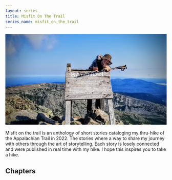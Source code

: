 ```yaml
---
layout: series
title: Misfit On The Trail
series_name: misfit_on_the_trail
---
```


![Cover](/assets/img_misfit_series/cover.jpg)

Misfit on the trail is an anthology of short stories cataloging my thru-hike of the Appalachian Trail in 2022. The stories where a way to
share my journey with others through the art of storytelling. Each story is losely connected and were published in real time with my hike. I
hope this inspires you to take a hike.

## Chapters
